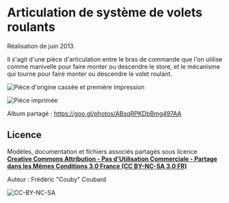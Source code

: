 # Articulation de système de volets roulants

Réalisation de juin 2013.

Il s'agit d'une pièce d'articulation entre le bras de commande que l'on utilise comme manivelle pour faire monter ou descendre le store, et le mécanisme qui tourne pour faire monter ou descendre le volet roulant.

![Pièce d'origine cassée et première impression](https://lh3.googleusercontent.com/W8iRLqLP8p6CeD0MEyqwnLOh8CXRP80GIXRzC-k1M7ZLMXHK4ynqt0rsQpX0LJL0M3Ys4iZ6avfGqGWSnzLdgf2Folg3n1MekQiQSEPod5V1839swvPQxkT1xm_1_UdR9OJi4K4aWqhSr9Ul_DeVHjUFnhui2aMWNbI3BrO-NEUKLJJdIY0kUtoEFqMRp90pvkfpixaUfVHwoGiAuP4DOAmAMBTCCNL50mkG0GAGXL9dH1VJFOo2wv1nFH9Oho42qBoVDoT19LfXxI78jRkaSkudc-cN9naG6rAgGvJJVaULlLzfgtBC2hEXkeIvwSMnIz3qh72AjL4k-uIipFnrTEKuQpMvnMDpRgTst5DwFnIxIo88fu2JVnRVY_bWirDBygOoX9vNsQcu_famvHbe6AQ44UdcojngJQmetLSLwNyYHqp6KARgRymmI2If1nl43bKUEy-RGPeXOXN0hl3C4lesM0IuZ74nAzPqHw9eStg_Ybsem2JR5QkyK-HRL2V_dRXM5bZqSP0GmUbEwv-MldCBH9eYGGfVS8fSqr44kS2EIygyVVpS1_h1lxFzx1KPT08faHrGIj5S8bO0um2U5H65UPVklnub8YIVVwB7iXqFKgT8D9caAx3mNCdMfNDOPsrqpXY_ZtLF5qiBfJUQkNn-T8GMhf6s4fiht7U_Yw=w931-h698-no)

![Pièce imprimée](https://lh3.googleusercontent.com/NQm3d_wF6xerd_T-1w_TzacXhcWZBV3zjVr_9ojVXVzok6CFoWcB9pusCnW0zxnMdetJZFOMrXGu40iexq71BOT-UJgiSZMUCa5kqDWWcU-P5I0Yraaf7ri1wwfNsXtSzejuLd4fn83ItoCOzJ_bMmVLpmbk4Kw98TRmgfuaCrzc6S-oRGsVF4EtnEyiVcpH94Cl-XvP1GLsmkVyYLfLOhJpwNk_u8yHlsuoiRwBEAzNkX8DPLEe5XVMvXR6cHRZ3XNF3Kd15QxVo9qyAU5j3svvXZxeGafJi87e2iNlrYqw6d8NutdbABXDoqhgBYmIRHwwN3NoOqqgFMte8fcu_LFPSzS33IpPqmWKDejg4i82uYfFqzrbKw5eKykMidLXJKKeOZrRyk5GNcP9fdV76tCCgYo6K1dWpVLCieKSIG7hNn6BJSJ-r_aiTr4Veb9srElDNGbIAkUH3ovYOeQPSBAACgr-d4LtKJwmR9ULedSRnwoQPsk7djsQ1DpE9vzNpu7kVfcs-SlhI73F0fjLlZFUDeSmWw4lSXtCHnla0eE11DCFmGmUig7fgra9IUgMiEmpitPgNdvJbLWXrNxTZiIRayYBn-2-AeFPDbNI7nJ6AMYtkHKfdCPTXYc78dwJP-kOshSatbFop3O2hf4nqy6Xe0O-m33_rul9JVOCEQ=w680-h698-no)

Album partagé : https://goo.gl/photos/ABsqRPKDbBmg497AA

## Licence

Modèles, documentation et fichiers associés partagés sous licence [**Creative Commons Attribution - Pas d’Utilisation Commerciale - Partage dans les Mêmes Conditions 3.0 France (CC BY-NC-SA 3.0 FR)**](https://creativecommons.org/licenses/by-nc-sa/3.0/fr)

Auteur : Frédéric "Couby" Coubard

![CC-BY-NC-SA](https://i.creativecommons.org/l/by-nc-sa/3.0/nl/88x31.png)

